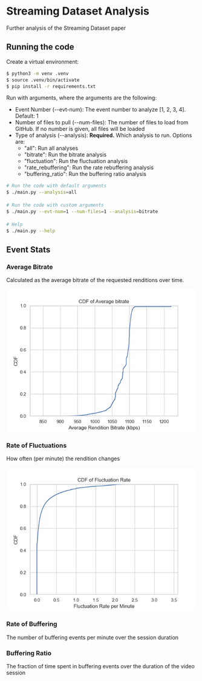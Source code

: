 # Streaming Dataset Analysis

Further analysis of the Streaming Dataset paper

## Running the code

Create a virtual environment:

```bash
$ python3 -m venv .venv
$ source .venv/bin/activate
$ pip install -r requirements.txt
```

Run with arguments, where the arguments are the following:

- Event Number (--evt-num): The event number to analyze [1, 2, 3, 4]. Default: 1
- Number of files to pull (--num-files): The number of files to load from GitHub. If no number is given, all files will be loaded
- Type of analysis (--analysis): **Required.** Which analysis to run. Options are:
  - "all": Run all analyses
  - "bitrate": Run the bitrate analysis
  - "fluctuation": Run the fluctuation analysis
  - "rate_rebuffering": Run the rate rebuffering analysis
  - "buffering_ratio": Run the buffering ratio analysis

```bash
# Run the code with default arguments
$ ./main.py --analysis=all

# Run the code with custom arguments
$ ./main.py --evt-num=1 --num-files=1 --analysis=bitrate

# Help
$ ./main.py --help
```

## Event Stats

### Average Bitrate

Calculated as the average bitrate of the requested renditions over time.

![CDF of Rendition Bitrate](./assets/cdf_bitrate.png)

### Rate of Fluctuations

How often (per minute) the rendition changes

![CDF of Flluctuation Rate](./assets/cdf_fluctuation.png)

### Rate of Buffering

The number of buffering events per minute over the session duration

### Buffering Ratio

The fraction of time spent in buffering events over the duration of the video session
